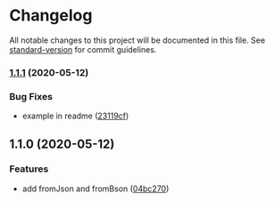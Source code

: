 # Changelog

All notable changes to this project will be documented in this file. See [standard-version](https://github.com/conventional-changelog/standard-version) for commit guidelines.

### [1.1.1](https://github.com/d-utils/data/compare/v1.1.0...v1.1.1) (2020-05-12)


### Bug Fixes

* example in readme ([23119cf](https://github.com/d-utils/data/commit/23119cfe1a585a2b1e49cd014a622898c1cba106))

## 1.1.0 (2020-05-12)


### Features

* add fromJson and fromBson ([04bc270](https://github.com/d-utils/data/commit/04bc27046fe4901a2d0de694a5bd1cbf1e2370f8))
